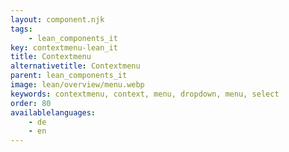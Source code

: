 ```yaml
---
layout: component.njk
tags: 
    - lean_components_it
key: contextmenu-lean_it
title: Contextmenu
alternativetitle: Contextmenu
parent: lean_components_it
image: lean/overview/menu.webp
keywords: contextmenu, context, menu, dropdown, menu, select
order: 80
availablelanguages: 
    - de
    - en
---
```

